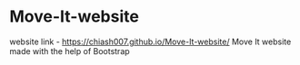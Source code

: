 # Move-It-website

website link - https://chiash007.github.io/Move-It-website/
Move It website made with the help of Bootstrap
